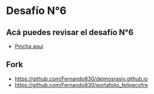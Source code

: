 # Desafío N°6

## Acá puedes revisar el desafío N°6

- [Pincha aquí](https://fernando830.github.io/6-Desafio/)

## Fork
- https://github.com/Fernando830/deimosrasiv.github.io
- https://github.com/Fernando830/portafolio_felipecofre
